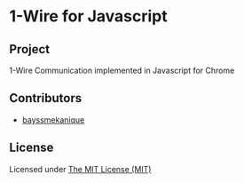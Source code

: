 1-Wire for Javascript
========================

## Project
1-Wire Communication implemented in Javascript for Chrome

## Contributors
* [bayssmekanique](https://github.com/bayssmekanique)

## License
Licensed under [The MIT License (MIT)](http://opensource.org/licenses/MIT)